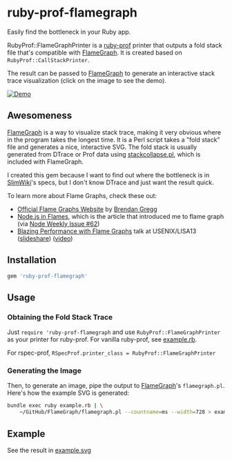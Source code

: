 ruby-prof-flamegraph
====================

Easily find the bottleneck in your Ruby app.

RubyProf::FlameGraphPrinter is a [ruby-prof][] printer
that outputs a fold stack file that's compatible with [FlameGraph][].
It is created based on `RubyProf::CallStackPrinter`.

The result can be passed to [FlameGraph][] to generate an interactive stack trace visualization
(click on the image to see the demo).

[Demo]: https://cdn.rawgit.com/oozou/ruby-prof-flamegraph/7ef5b567d9287d5de00d080e2b3abc2b05356e9f/example.svg

[![Demo][Demo]][Demo]


Awesomeness
-----------

[FlameGraph][] is a way to visualize stack trace,
making it very obvious where in the program takes the longest time.
It is a Perl script takes a "fold stack" file and generates a nice, interactive SVG.
The fold stack is usually generated from DTrace or Prof data using [stackcollapse.pl][FlameGraph], which is included with FlameGraph.

I created this gem because I want to find out where the bottleneck is in [SlimWiki][]'s specs,
but I don't know DTrace and just want the result quick.



To learn more about Flame Graphs, check these out:

- [Official Flame Graphs Website](http://www.brendangregg.com/flamegraphs.html) by [Brendan Gregg](http://www.brendangregg.com/)
- [Node.js in Flames](http://techblog.netflix.com/2014/11/nodejs-in-flames.html), which is the article that introduced me to flame graph (via [Node Weekly Issue #62](http://nodeweekly.com/issues/62))
- [Blazing Performance with Flame Graphs](https://www.usenix.org/conference/lisa13/technical-sessions/plenary/gregg) talk at USENIX/LISA13 ([slideshare](http://www.slideshare.net/brendangregg/blazing-performance-with-flame-graphs?ref=http://www.brendangregg.com/flamegraphs.html)) ([video](http://www.youtube.com/watch?v=nZfNehCzGdw))



[ruby-prof]: https://github.com/ruby-prof/ruby-prof
[FlameGraph]: https://github.com/brendangregg/FlameGraph
[SlimWiki]: https://slimwiki.com/


## Installation

```ruby
gem 'ruby-prof-flamegraph'
```


## Usage


### Obtaining the Fold Stack Trace

Just `require 'ruby-prof-flamegraph` and use `RubyProf::FlameGraphPrinter` as your printer for ruby-prof.
For vanilla ruby-prof, see [example.rb](example.rb).

For rspec-prof, `RSpecProf.printer_class = RubyProf::FlameGraphPrinter`


### Generating the Image

Then, to generate an image, pipe the output to [FlameGraph][]'s `flamegraph.pl`. Here's how the example SVG is generated:

```bash
bundle exec ruby example.rb | \
    ~/GitHub/FlameGraph/flamegraph.pl --countname=ms --width=728 > example.svg
```


[rspec-prof]: https://github.com/sinisterchipmunk/rspec-prof



## Example

See the result in [example.svg][]

[example.svg]: example.svg

